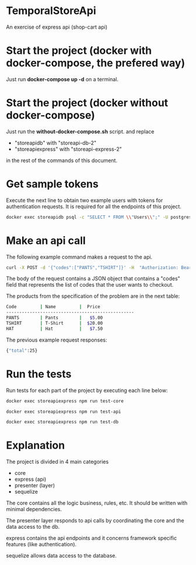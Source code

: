 # TemporalStoreApi
An exercise of express api (shop-cart api)

# Start the project (docker with docker-compose, the prefered way)

Just run **docker-compose up -d**  on a terminal.

# Start the project (docker without docker-compose)
Just run the **without-docker-compose.sh** script. and replace 
-   "storeapidb" with "storeapi-db-2" 
-   "storeapiexpress" with "storeapi-express-2" 

in the rest of the commands of this document. 

# Get sample tokens
Execute the next line to obtain two example users with tokens for authentication requests. It is required for all the endpoints of this project.

```bash
docker exec storeapidb psql -c "SELECT * FROM \\"Users\\";" -U postgres
```

# Make an api call
The following example command makes a request to the api.

```bash
curl -X POST -d '{"codes":["PANTS","TSHIRT"]}' -H  "Authorization: Bearer 66628dd626ebd4e423639e423583f07653df4a7cb7b747c178c1b09c66dea844" -H "Content-Type: application/json" http://127.0.0.1:3000/api/checkout
```

The body of the request contains a JSON object that contains a "codes" field that represents the list of codes that the user wants to checkout.

The products from the specification of the problem are in the next table:

```bash
Code         | Name         |  Price
-------------------------------------------------
PANTS        | Pants        |   $5.00
TSHIRT       | T-Shirt      |  $20.00
HAT          | Hat          |   $7.50
```

The previous example request responses:
```bash
{"total":25}
```

# Run the tests 
Run tests for each part of the project by executing each line below:

```bash
docker exec storeapiexpress npm run test-core 

docker exec storeapiexpress npm run test-api

docker exec storeapiexpress npm run test-db
```

# Explanation
The project is divided in 4 main categories
-   core
-   express (api)
-   presenter (layer)
-   sequelize

The core contains all the logic business, rules, etc. It should be written with minimal dependencies.

The presenter layer responds to api calls by coordinating the core and the data access to the db.  

express contains the api endpoints and it concerns framework specific features (like authentication).

sequelize allows data access to the database. 
